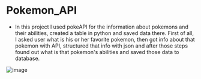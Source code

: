 # Pokemon_API
* In this project I used pokeAPI for the information about pokemons and their abilities, created a table in python and saved data there.
First of all, I asked user what is his or her favorite pokemon, then got info about that pokemon with API, structured that info with json and after those steps
found out what is that pokemon's abilities and saved those data to database.


![image](https://github.com/Vaniko1/Pokemon_API/assets/115501603/aa4b9b37-afe1-4471-8e69-1ed12162336e)

